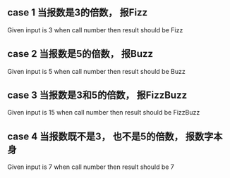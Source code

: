 ## case 1 当报数是3的倍数， 报Fizz
Given input is 3 when call number then result should be Fizz

## case 2 当报数是5的倍数， 报Buzz
Given input is 5 when call number then result should be Buzz

## case 3 当报数是3和5的倍数， 报FizzBuzz
Given input is 15 when call number then result should be FizzBuzz

## case 4 当报数既不是3， 也不是5的倍数， 报数字本身
Given input is 7 when call number then result should be 7

